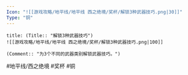 ```yaml
---
Icon: "![[游戏攻略/地平线/地平线 西之绝境/奖杯/解锁3种武器技巧.png|30]]"
Type: "铜"
---
```

```ad-common-bronze-trophy
title: (Title:: "解锁3种武器技巧")
![[游戏攻略/地平线/地平线 西之绝境/奖杯/解锁3种武器技巧.png|100]]

(Comment:: "为3个不同的武器类别解锁武器技巧。")
```

#地平线/西之绝境 #奖杯 #铜
